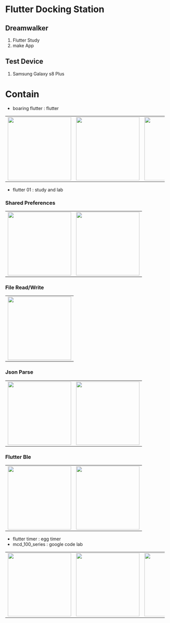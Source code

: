 # Flutter Docking Station
## Dreamwalker

1. Flutter Study
2. make App

## Test Device 
1. Samsung Galaxy s8 Plus

# Contain

- boaring flutter : flutter 

<div style="text-align: center"><table><tr>
<td style="text-align: center">
  <a href="https://twitter.com/BlueAquilae/status/1018208010643103744">
<img src="https://github.com/JAICHANGPARK/Flutter_Dock/blob/master/boaring_flutter/device-2018-08-25-183138.png" width="200">
  </a>
</td>
<td style="text-align: center">
<img src="https://github.com/JAICHANGPARK/Flutter_Dock/blob/master/boaring_flutter/device-2018-08-25-183548.png" width="200">
</td>
<td style="text-align: center">
<img src="https://github.com/JAICHANGPARK/Flutter_Dock/blob/master/boaring_flutter/device-2018-08-25-183741.png" width="200">
</td>
</td>
<td style="text-align: center">
<img src="https://github.com/JAICHANGPARK/Flutter_Dock/blob/master/boaring_flutter/device-2018-08-26-005204.png" width="200">
</td>
</tr></table></div>

- flutter 01 : study and lab


### Shared Preferences 
<div style="text-align: center"><table><tr>
<td style="text-align: center">
  <a href="https://twitter.com/BlueAquilae/status/1018208010643103744">
<img src="https://github.com/JAICHANGPARK/Flutter_Dock/blob/master/flutter_01/device-2018-09-07-225206.png" width="200">
  </a>
</td>
  <td style="text-align: center">
  <a href="https://twitter.com/BlueAquilae/status/1018208010643103744">
<img src="https://github.com/JAICHANGPARK/Flutter_Dock/blob/master/flutter_01/device-2018-09-07-225515.png" width="200">
  </a>
</td>
</tr></table></div>

### File Read/Write

<div style="text-align: center"><table><tr>
<td style="text-align: center">
  <a href="https://twitter.com/BlueAquilae/status/1018208010643103744">
<img src="https://github.com/JAICHANGPARK/Flutter_Dock/blob/master/flutter_01/device-2018-09-07-234100.png" width="200">
  </a>
</td>
</tr></table></div>

### Json Parse
<div style="text-align: center"><table><tr>
<td style="text-align: center">
  <a href="https://twitter.com/BlueAquilae/status/1018208010643103744">
<img src="https://github.com/JAICHANGPARK/Flutter_Dock/blob/master/flutter_01/device-2018-09-08-000339.png" width="200">
  </a>
</td>
  <td style="text-align: center">
  <a href="https://twitter.com/BlueAquilae/status/1018208010643103744">
<img src="https://github.com/JAICHANGPARK/Flutter_Dock/blob/master/flutter_01/device-2018-09-08-143309.png" width="200">
  </a>
</td>
</tr></table></div>

### Flutter Ble 

<div style="text-align: center"><table><tr>
<td style="text-align: center">
  <a href="https://twitter.com/BlueAquilae/status/1018208010643103744">
<img src="https://github.com/JAICHANGPARK/Flutter_Dock/blob/master/flutter_01/Inkeddevice-2018-09-08-160700_LI.jpg" width="200">
  </a>
</td>
  <td style="text-align: center">
  <a href="https://twitter.com/BlueAquilae/status/1018208010643103744">
<img src="https://github.com/JAICHANGPARK/Flutter_Dock/blob/master/flutter_01/Inkeddevice-2018-09-08-160719_LI.jpg" width="200">
  </a>
</td>
</tr></table></div>



- flutter timer : egg timer 
- mcd_100_series : google code lab 

<div style="text-align: center"><table><tr>
<td style="text-align: center">
  <a href="https://twitter.com/BlueAquilae/status/1018208010643103744">
<img src="https://github.com/JAICHANGPARK/Flutter_Dock/blob/master/mdc_100_series/device-2018-08-26-005340.png" width="200">
  </a>
</td>
<td style="text-align: center">
<img src="https://github.com/JAICHANGPARK/Flutter_Dock/blob/master/mdc_100_series/device-2018-08-26-005358.png" width="200">
</td>
<td style="text-align: center">
<img src="https://github.com/JAICHANGPARK/Flutter_Dock/blob/master/mdc_100_series/device-2018-09-08-152111.png" width="200">
</td>
</tr></table></div>



